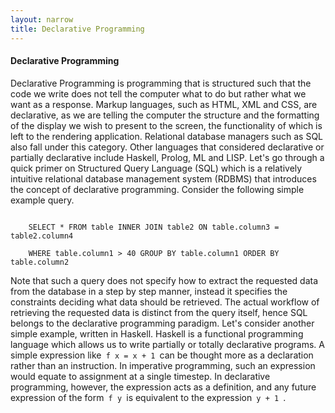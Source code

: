 ```yaml
---
layout: narrow
title: Declarative Programming
---
```

<h4>Declarative Programming</h4>
<p>Declarative Programming is programming that is structured such that the code we write does not tell the computer what to do but rather 
what we want as a response. Markup languages, such as HTML, XML and CSS, are declarative, as we are telling the computer the structure
and the formatting of the display we wish to present to the screen, the functionality of which is left to the rendering application.
Relational database managers such as SQL also fall under this category. Other languages that considered declarative or partially 
declarative include Haskell, Prolog, ML and LISP. Let's go through a quick primer on Structured Query Language (SQL) which is a relatively
intuitive relational database management system (RDBMS) that introduces the concept of declarative programming.
Consider the following simple example query.</p>
<p><code>
&emsp;&emsp;&emsp;&emsp;SELECT * FROM table INNER JOIN table2 ON table.column3 = table2.column4 <br>
&emsp;&emsp;&emsp;&emsp;WHERE table.column1 > 40 GROUP BY table.column1 ORDER BY table.column2
</code></p>
<p>Note that such a query does not specify how to extract the requested data from the database in a step by step manner, instead it
specifies the constraints deciding what data should be retrieved. The actual workflow of retrieving the requested data is distinct from
the query itself, hence SQL belongs to the declarative programming paradigm. Let's consider another simple example, written in Haskell.
Haskell is a functional programming language which allows us to write partially or totally declarative programs. A simple expression
like<code> f x = x + 1 </code>can be thought more as a declaration rather than an instruction. In imperative programming, such an 
expression would equate to assignment at a single timestep. In declarative programming, however, the expression acts as a definition,
and any future expression of the form<code> f y </code>is equivalent to the expression<code> y + 1 </code>.</p>
